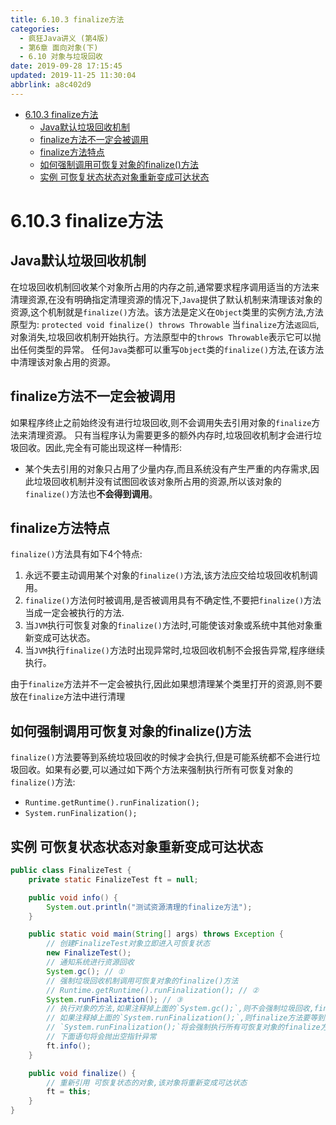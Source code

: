 ```yaml
---
title: 6.10.3 finalize方法
categories: 
  - 疯狂Java讲义 (第4版)
  - 第6章 面向对象(下)
  - 6.10 对象与垃圾回收
date: 2019-09-28 17:15:45
updated: 2019-11-25 11:30:04
abbrlink: a8c402d9
---
```

<div id='my_toc'>

- [6.10.3 finalize方法](/JavaReadingNotes/a8c402d9/#6-10-3-finalize方法)
    - [Java默认垃圾回收机制](/JavaReadingNotes/a8c402d9/#Java默认垃圾回收机制)
    - [finalize方法不一定会被调用](/JavaReadingNotes/a8c402d9/#finalize方法不一定会被调用)
    - [finalize方法特点](/JavaReadingNotes/a8c402d9/#finalize方法特点)
    - [如何强制调用可恢复对象的finalize()方法](/JavaReadingNotes/a8c402d9/#如何强制调用可恢复对象的finalize-方法)
    - [实例 可恢复状态状态对象重新变成可达状态](/JavaReadingNotes/a8c402d9/#实例-可恢复状态状态对象重新变成可达状态)

</div>
<!--more-->
<script>if (navigator.platform.toLowerCase() == 'win32'){document.getElementById('my_toc').style.display = 'none';}</script>

<!--end-->
<!--SSTStart-->
# 6.10.3 finalize方法 #
## Java默认垃圾回收机制 ##
在垃圾回收机制回收某个对象所占用的内存之前,通常要求程序调用适当的方法来清理资源,在没有明确指定清理资源的情况下,`Java`提供了默认机制来清理该对象的资源,这个机制就是`finalize()`方法。该方法是定义在`Object`类里的实例方法,方法原型为:
`protected void finalize() throws Throwable`
当`finalize`方法`返回后`,对象消失,垃圾回收机制开始执行。方法原型中的`throws Throwable`表示它可以抛出任何类型的异常。
任何`Java`类都可以重写`Object`类的`finalize()`方法,在该方法中清理该对象占用的资源。

## finalize方法不一定会被调用 ##
如果程序终止之前始终没有进行垃圾回收,则不会调用失去引用对象的`finalize`方法来清理资源。
只有当程序认为需要更多的额外内存时,垃圾回收机制才会进行垃圾回收。因此,完全有可能出现这样一种情形:
- 某个失去引用的对象只占用了少量内存,而且系统没有产生严重的内存需求,因此垃圾回收机制并没有试图回收该对象所占用的资源,所以该对象的`finalize()`方法也**不会得到调用**。

## finalize方法特点 ##
`finalize()`方法具有如下4个特点:
1. 永远不要主动调用某个对象的`finalize()`方法,该方法应交给垃圾回收机制调用。
2. `finalize()`方法何时被调用,是否被调用具有不确定性,不要把`finalize()`方法当成一定会被执行的方法.
3. 当`JVM`执行可恢复对象的`finalize()`方法时,可能使该对象或系统中其他对象重新变成可达状态。
4. 当`JVM`执行`finalize()`方法时出现异常时,垃圾回收机制不会报告异常,程序继续执行。

由于`finalize`方法并不一定会被执行,因此如果想清理某个类里打开的资源,则不要放在`finalize`方法中进行清理
## 如何强制调用可恢复对象的finalize()方法 ##
`finalize()`方法要等到系统垃圾回收的时候才会执行,但是可能系统都不会进行垃圾回收。如果有必要,可以通过如下两个方法来强制执行所有可恢复对象的`finalize()`方法:
- `Runtime.getRuntime().runFinalization();`
- `System.runFinalization();`

<!--SSTStop-->
## 实例 可恢复状态状态对象重新变成可达状态 ##
```java
public class FinalizeTest {
	private static FinalizeTest ft = null;

	public void info() {
		System.out.println("测试资源清理的finalize方法");
	}

	public static void main(String[] args) throws Exception {
		// 创建FinalizeTest对象立即进入可恢复状态
		new FinalizeTest();
		// 通知系统进行资源回收
		System.gc(); // ①
		// 强制垃圾回收机制调用可恢复对象的finalize()方法
		// Runtime.getRuntime().runFinalization(); // ②
		System.runFinalization(); // ③
		// 执行对象的方法,如果注释掉上面的`System.gc();`,则不会强制垃圾回收,finalize方法不会执行,ft为null,则下面语句将会抛出空指针异常.
		// 如果注释掉上面的`System.runFinalization();`,则finalize方法要等到系统进行垃圾回收时才会执行,系统可以不会进行垃圾回收,下面语句还是会抛出空指针异常.
		// `System.runFinalization();`将会强制执行所有可恢复对象的finalize方法.
		// 下面语句将会抛出空指针异常
		ft.info();
	}

	public void finalize() {
		// 重新引用 可恢复状态的对象,该对象将重新变成可达状态
		ft = this;
	}
}
```

